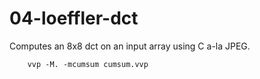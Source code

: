 # 04-loeffler-dct

Computes an 8x8 dct on an input array using C a-la JPEG.

```
    vvp -M. -mcumsum cumsum.vvp
```